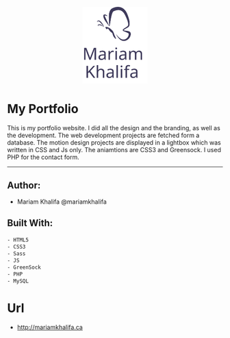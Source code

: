 <p align="center"><img src="public/images/logo-alt.svg" width="30%">

# My Portfolio

This is my portfolio website. I did all the design and the branding, as well as the development. The web development projects are fetched form a database. The motion design projects are displayed in a lightbox which was written in CSS and Js only. The aniamtions are CSS3 and Greensock. I used PHP for the contact form.   
<hr>

</p>

## Author:

* Mariam Khalifa @mariamkhalifa

## Built With: 

```
- HTML5
- CSS3
- Sass
- JS
- GreenSock
- PHP
- MySQL 
```
# Url
* http://mariamkhalifa.ca
